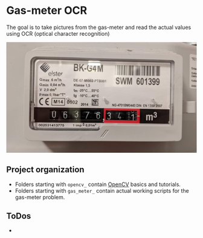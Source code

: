 # Gas-meter OCR
The goal is to take pictures from the gas-meter and read the actual values using OCR (optical character recognition)

![sample image](opencv_basic/gas_sample.jpg)

## Project organization
- Folders starting with `opencv_` contain [OpenCV](https://docs.opencv.org/4.x/index.html) basics and tutorials.
- Folders starting with `gas_meter_` contain actual working scripts for the gas-meter problem. 

## ToDos
- 